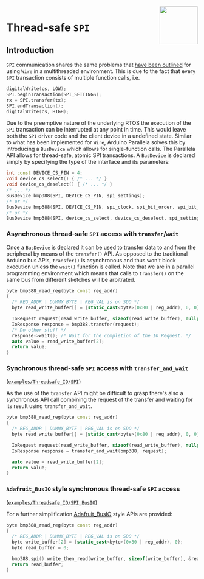 <img src="https://content.arduino.cc/website/Arduino_logo_teal.svg" height="100" align="right"/>

Thread-safe `SPI`
===============
## Introduction
`SPI` communication shares the same problems that [have been outlined](04-threadsafe-wire.md) for using `Wire` in a multithreaded environment. This is due to the fact that every `SPI` transaction consists of multiple function calls, i.e.

```C++
digitalWrite(cs, LOW);
SPI.beginTransaction(SPI_SETTINGS);
rx = SPI.transfer(tx);
SPI.endTransaction();
digitalWrite(cs, HIGH);
```
Due to the preemptive nature of the underlying RTOS the execution of the `SPI` transaction can be interrupted at any point in time. This would leave both the `SPI` driver code and the client device in a undefined state. Similar to what has been implemented for `Wire`, Arduino Parallela solves this by introducing a `BusDevice` which allows for single-function calls. The Parallela API allows for thread-safe, atomic SPI transactions. A `BusDevice` is declared simply by specifying the type of the interface and its parameters:
```C++
int const DEVICE_CS_PIN = 4;
void device_cs_select() { /* ... */ }
void device_cs_deselect() { /* ... */ }
/* ... */
BusDevice bmp388(SPI, DEVICE_CS_PIN, spi_settings);
/* or */
BusDevice bmp388(SPI, DEVICE_CS_PIN, spi_clock, spi_bit_order, spi_bit_mode);
/* or */
BusDevice bmp388(SPI, device_cs_select, device_cs_deselect, spi_settings);
```

### Asynchronous thread-safe `SPI` access with `transfer`/`wait` 
Once a `BusDevice` is declared it can be used to transfer data to and from the peripheral by means of the `transfer()` API. As opposed to the traditional Arduino bus APIs, `transfer()` is asynchronous and thus won't block execution unless the `wait()` function is called.
Note that we are in a parallel programming environment which means that calls to `transfer()` on the same bus from different sketches will be arbitrated.

```C++
byte bmp388_read_reg(byte const reg_addr)
{
  /* REG_ADDR | DUMMY_BYTE | REG_VAL is on SDO */
  byte read_write_buffer[] = {static_cast<byte>(0x80 | reg_addr), 0, 0};

  IoRequest request(read_write_buffer, sizeof(read_write_buffer), nullptr, 0);
  IoResponse response = bmp388.transfer(request);
  /* Do other stuff */
  response->wait(); /* Wait for the completion of the IO Request. */
  auto value = read_write_buffer[2]; 
  return value;
}
```

### Synchronous thread-safe `SPI` access with `transfer_and_wait` 
([`examples/Threadsafe_IO/SPI`](../examples/Threadsafe_IO/SPI))

As the use of the `transfer` API might be difficult to grasp there's also a synchronous API call combining the request of the transfer and waiting for its result using `transfer_and_wait`. 
```C++
byte bmp388_read_reg(byte const reg_addr)
{
  /* REG_ADDR | DUMMY_BYTE | REG_VAL is on SDO */
  byte read_write_buffer[] = {static_cast<byte>(0x80 | reg_addr), 0, 0};

  IoRequest request(read_write_buffer, sizeof(read_write_buffer), nullptr, 0);
  IoResponse response = transfer_and_wait(bmp388, request);

  auto value = read_write_buffer[2]; 
  return value;
}
```

### `Adafruit_BusIO` style **synchronous** thread-safe `SPI` access
([`examples/Threadsafe_IO/SPI_BusIO`](../examples/Threadsafe_IO/SPI_BusIO))

For a further simplification [Adafruit_BusIO](https://github.com/adafruit/Adafruit_BusIO) style APIs are provided:

```C++
byte bmp388_read_reg(byte const reg_addr)
{
  /* REG_ADDR | DUMMY_BYTE | REG_VAL is on SDO */
  byte write_buffer[2] = {static_cast<byte>(0x80 | reg_addr), 0};
  byte read_buffer = 0;

  bmp388.spi().write_then_read(write_buffer, sizeof(write_buffer), &read_buffer, sizeof(read_buffer));
  return read_buffer;
}
```
